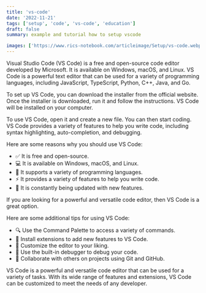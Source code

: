 ```yaml
---
title: 'vs-code'
date: '2022-11-21'
tags: ['setup', 'code', 'vs-code', 'education']
draft: false
summary: example and tutorial how to setup vscode

images: ['https://www.rics-notebook.com/articleimage/Setup/vs-code.webp']
---
```


Visual Studio Code (VS Code) is a free and open-source code editor developed by Microsoft. It is available on Windows, macOS, and Linux. VS Code is a powerful text editor that can be used for a variety of programming languages, including JavaScript, TypeScript, Python, C++, Java, and Go.

To set up VS Code, you can download the installer from the official website. Once the installer is downloaded, run it and follow the instructions. VS Code will be installed on your computer.

To use VS Code, open it and create a new file. You can then start coding. VS Code provides a variety of features to help you write code, including syntax highlighting, auto-completion, and debugging.

Here are some reasons why you should use VS Code:

- ✅ It is free and open-source.
- 💻 It is available on Windows, macOS, and Linux.
- 📑 It supports a variety of programming languages.
- ⚡️ It provides a variety of features to help you write code.
- 🚀 It is constantly being updated with new features.

If you are looking for a powerful and versatile code editor, then VS Code is a great option.

Here are some additional tips for using VS Code:

- 🔍 Use the Command Palette to access a variety of commands.
- 🔧 Install extensions to add new features to VS Code.
- 🎨 Customize the editor to your liking.
- 🐛 Use the built-in debugger to debug your code.
- 🤝 Collaborate with others on projects using Git and GitHub.

VS Code is a powerful and versatile code editor that can be used for a variety of tasks. With its wide range of features and extensions, VS Code can be customized to meet the needs of any developer.
